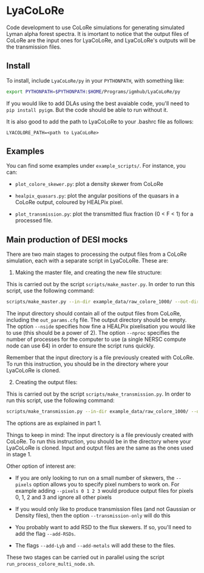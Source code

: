 # LyaCoLoRe
Code development to use CoLoRe simulations for generating simulated Lyman alpha forest spectra.
It is imortant to notice that the output files of CoLoRe are the input ones for LyaCoLoRe,
and LyaCoLoRe's outputs will be the transmission files.

## Install
To install, include `LyaCoLoRe/py` in your `PYTHONPATH`, with something like:
```bash
export PYTHONPATH=$PYTHONPATH:$HOME/Programs/igmhub/LyaCoLoRe/py
```

If you would like to add DLAs using the best avaiable code, you'll need to `pip install pyigm`.
But the code should be able to run without it.

It is also good to add the path to LyaCoLoRe to your .bashrc file as follows:

```export
LYACOLORE_PATH=<path to LyaCoLoRe>
```

## Examples
You can find some examples under `example_scripts/`. For instance, you can:

*   `plot_colore_skewer.py`: plot a density skewer from CoLoRe

*   `healpix_quasars.py`: plot the angular positions of the quasars in a CoLoRe output,
    coloured by HEALPix pixel.

*   `plot_transmission.py`: plot the transmitted flux fraction (0 < F < 1) for a processed file.


## Main production of DESI mocks

There are two main stages to processing the output files from a CoLoRe simulation, each with a
separate script in LyaCoLoRe. These are:

1. Making the master file, and creating the new file structure:

This is carried out by the script `scripts/make_master.py`. In order to run this script, use
the following command:
```bash
scripts/make_master.py --in-dir example_data/raw_colore_1000/ --out-dir /path/to/output/directory/ --nside 16 --nproc 64
```

The input directory should contain all of the output files from CoLoRe, including
the `out_params.cfg` file. The output directory should be empty. The option `--nside`
specifies how fine a HEALPix pixelisation you would like to use (this should be a power of 2).
The option `--nproc` specifies the number of processes for the computer to use
(a single NERSC compute node can use 64) in order to ensure the script runs quickly.

Remember that the input directory is a file previously created with CoLoRe.
To run this instruction, you should be in the directory where your LyaCoLoRe is cloned.


2. Creating the output files:

This is carried out by the script `scripts/make_transmission.py`.
In order to run this script, use the following command:
```bash
scripts/make_transmission.py --in-dir example_data/raw_colore_1000/ --out-dir /path/to/output/directory/ --nside 16 --nproc 64
```

The options are as explained in part 1.


Things to keep in mind:
The input directory is a file previously created with CoLoRe. To run this instruction,
you should be in the directory where your LyaCoLoRe is cloned. Input and output files
are the same as the ones used in stage 1.

Other option of interest are:

*   If you are only looking to run on a small number of skewers, the `--pixels` option
allows you to specify pixel numbers to work on. For example adding `--pixels 0 1 2 3`
would produce output files for pixels 0, 1, 2 and 3 and ignore all other pixels

*   If you would only like to produce transmission files (and not Gaussian or Density files),
then the option `--transmission-only` will do this

*   You probably want to add RSD to the flux skewers. If so, you'll need to add the
flag `--add-RSDs`.

*   The flags `--add-Lyb` and `--add-metals` will add these to the files.

These two stages can be carried out in parallel using the script
`run_process_colore_multi_node.sh`.
